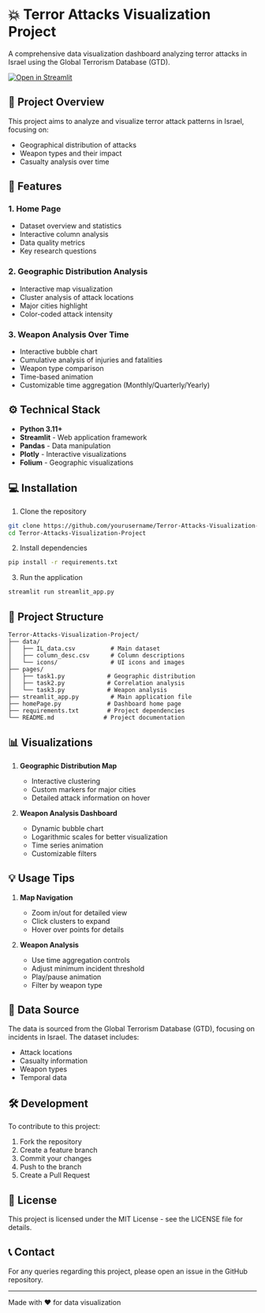 # :boom: Terror Attacks Visualization Project

A comprehensive data visualization dashboard analyzing terror attacks in Israel using the Global Terrorism Database (GTD).

[![Open in Streamlit](https://static.streamlit.io/badges/streamlit_badge_black_white.svg)](https://terror-attacks-visualization-dashboard.streamlit.app/)

## :dart: Project Overview

This project aims to analyze and visualize terror attack patterns in Israel, focusing on:
- Geographical distribution of attacks
- Weapon types and their impact
- Casualty analysis over time

## :notebook: Features

### 1. Home Page
- Dataset overview and statistics
- Interactive column analysis
- Data quality metrics
- Key research questions

### 2. Geographic Distribution Analysis
- Interactive map visualization
- Cluster analysis of attack locations
- Major cities highlight
- Color-coded attack intensity

### 3. Weapon Analysis Over Time
- Interactive bubble chart
- Cumulative analysis of injuries and fatalities
- Weapon type comparison
- Time-based animation
- Customizable time aggregation (Monthly/Quarterly/Yearly)

## :gear: Technical Stack

- **Python 3.11+**
- **Streamlit** - Web application framework
- **Pandas** - Data manipulation
- **Plotly** - Interactive visualizations
- **Folium** - Geographic visualizations

## :computer: Installation

1. Clone the repository
```bash
git clone https://github.com/yourusername/Terror-Attacks-Visualization-Project.git
cd Terror-Attacks-Visualization-Project
```

2. Install dependencies
```bash
pip install -r requirements.txt
```

3. Run the application
```bash
streamlit run streamlit_app.py
```

## :file_folder: Project Structure

```
Terror-Attacks-Visualization-Project/
├── data/
│   ├── IL_data.csv          # Main dataset
│   ├── column_desc.csv      # Column descriptions
│   └── icons/               # UI icons and images
├── pages/
│   ├── task1.py            # Geographic distribution
│   ├── task2.py            # Correlation analysis
│   └── task3.py            # Weapon analysis
├── streamlit_app.py         # Main application file
├── homePage.py             # Dashboard home page
├── requirements.txt        # Project dependencies
└── README.md              # Project documentation
```

## :bar_chart: Visualizations

1. **Geographic Distribution Map**
   - Interactive clustering
   - Custom markers for major cities
   - Detailed attack information on hover

2. **Weapon Analysis Dashboard**
   - Dynamic bubble chart
   - Logarithmic scales for better visualization
   - Time series animation
   - Customizable filters

## :bulb: Usage Tips

1. **Map Navigation**
   - Zoom in/out for detailed view
   - Click clusters to expand
   - Hover over points for details

2. **Weapon Analysis**
   - Use time aggregation controls
   - Adjust minimum incident threshold
   - Play/pause animation
   - Filter by weapon type

## :memo: Data Source

The data is sourced from the Global Terrorism Database (GTD), focusing on incidents in Israel. The dataset includes:
- Attack locations
- Casualty information
- Weapon types
- Temporal data

## :hammer_and_wrench: Development

To contribute to this project:

1. Fork the repository
2. Create a feature branch
3. Commit your changes
4. Push to the branch
5. Create a Pull Request

## :page_facing_up: License

This project is licensed under the MIT License - see the LICENSE file for details.

## :telephone_receiver: Contact

For any queries regarding this project, please open an issue in the GitHub repository.

---

Made with :heart: for data visualization
